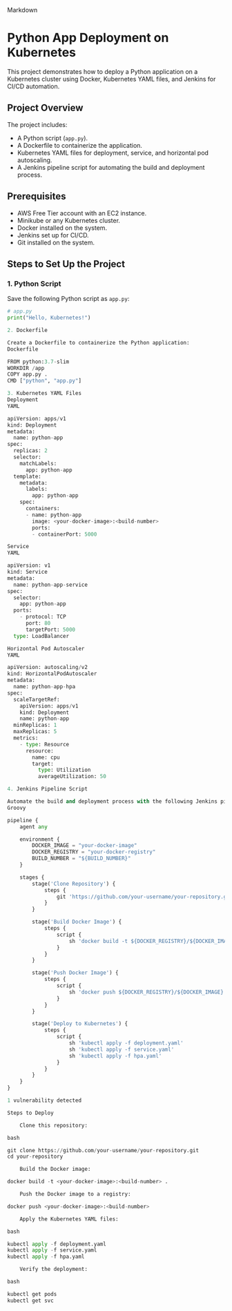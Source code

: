 Markdown

# Python App Deployment on Kubernetes

This project demonstrates how to deploy a Python application on a Kubernetes cluster using Docker, Kubernetes YAML files, and Jenkins for CI/CD automation.

## Project Overview

The project includes:

- A Python script (`app.py`).
- A Dockerfile to containerize the application.
- Kubernetes YAML files for deployment, service, and horizontal pod autoscaling.
- A Jenkins pipeline script for automating the build and deployment process.

## Prerequisites

- AWS Free Tier account with an EC2 instance.
- Minikube or any Kubernetes cluster.
- Docker installed on the system.
- Jenkins set up for CI/CD.
- Git installed on the system.

## Steps to Set Up the Project

### 1. Python Script

Save the following Python script as `app.py`:

```python
# app.py
print("Hello, Kubernetes!")

2. Dockerfile

Create a Dockerfile to containerize the Python application:
Dockerfile

FROM python:3.7-slim
WORKDIR /app
COPY app.py .
CMD ["python", "app.py"]

3. Kubernetes YAML Files
Deployment
YAML

apiVersion: apps/v1
kind: Deployment
metadata:
  name: python-app
spec:
  replicas: 2
  selector:
    matchLabels:
      app: python-app
  template:
    metadata:
      labels:
        app: python-app
    spec:
      containers:
      - name: python-app
        image: <your-docker-image>:<build-number>
        ports:
        - containerPort: 5000

Service
YAML

apiVersion: v1
kind: Service
metadata:
  name: python-app-service
spec:
  selector:
    app: python-app
  ports:
    - protocol: TCP
      port: 80
      targetPort: 5000
  type: LoadBalancer

Horizontal Pod Autoscaler
YAML

apiVersion: autoscaling/v2
kind: HorizontalPodAutoscaler
metadata:
  name: python-app-hpa
spec:
  scaleTargetRef:
    apiVersion: apps/v1
    kind: Deployment
    name: python-app
  minReplicas: 1
  maxReplicas: 5
  metrics:
    - type: Resource
      resource:
        name: cpu
        target:
          type: Utilization
          averageUtilization: 50

4. Jenkins Pipeline Script

Automate the build and deployment process with the following Jenkins pipeline script:
Groovy

pipeline {
    agent any

    environment {
        DOCKER_IMAGE = "your-docker-image"
        DOCKER_REGISTRY = "your-docker-registry"
        BUILD_NUMBER = "${BUILD_NUMBER}"
    }

    stages {
        stage('Clone Repository') {
            steps {
                git 'https://github.com/your-username/your-repository.git'
            }
        }

        stage('Build Docker Image') {
            steps {
                script {
                    sh 'docker build -t ${DOCKER_REGISTRY}/${DOCKER_IMAGE}:${BUILD_NUMBER} .'
                }
            }
        }

        stage('Push Docker Image') {
            steps {
                script {
                    sh 'docker push ${DOCKER_REGISTRY}/${DOCKER_IMAGE}:${BUILD_NUMBER}'
                }
            }
        }

        stage('Deploy to Kubernetes') {
            steps {
                script {
                    sh 'kubectl apply -f deployment.yaml'
                    sh 'kubectl apply -f service.yaml'
                    sh 'kubectl apply -f hpa.yaml'
                }
            }
        }
    }
}

1 vulnerability detected

Steps to Deploy

    Clone this repository:

bash

git clone https://github.com/your-username/your-repository.git
cd your-repository

    Build the Docker image:

docker build -t <your-docker-image>:<build-number> .

    Push the Docker image to a registry:

docker push <your-docker-image>:<build-number>

    Apply the Kubernetes YAML files:

bash

kubectl apply -f deployment.yaml
kubectl apply -f service.yaml
kubectl apply -f hpa.yaml

    Verify the deployment:

bash

kubectl get pods
kubectl get svc
